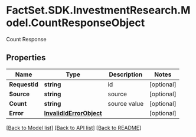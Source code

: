 # FactSet.SDK.InvestmentResearch.Model.CountResponseObject
Count Response

## Properties

Name | Type | Description | Notes
------------ | ------------- | ------------- | -------------
**RequestId** | **string** | id | [optional] 
**Source** | **string** | source | [optional] 
**Count** | **string** | source value | [optional] 
**Error** | [**InvalidIdErrorObject**](InvalidIdErrorObject.md) |  | [optional] 

[[Back to Model list]](../README.md#documentation-for-models) [[Back to API list]](../README.md#documentation-for-api-endpoints) [[Back to README]](../README.md)

